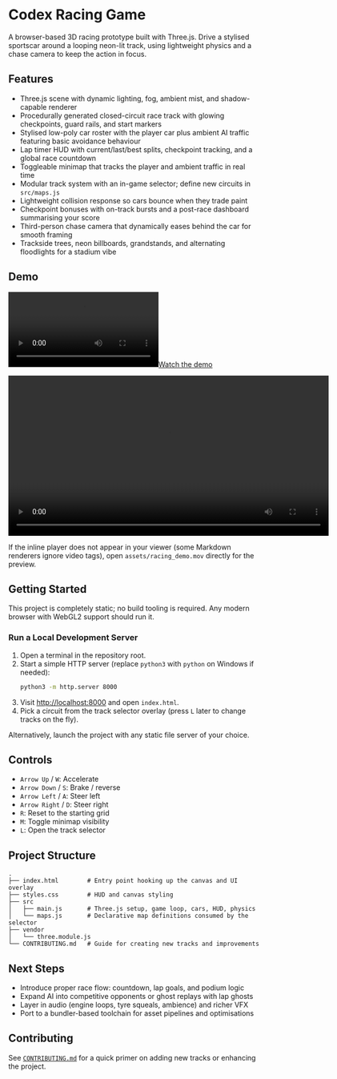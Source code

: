 # Codex Racing Game

A browser-based 3D racing prototype built with Three.js. Drive a stylised sportscar around a looping neon-lit track, using lightweight physics and a chase camera to keep the action in focus.

## Features

- Three.js scene with dynamic lighting, fog, ambient mist, and shadow-capable renderer
- Procedurally generated closed-circuit race track with glowing checkpoints, guard rails, and start markers
- Stylised low-poly car roster with the player car plus ambient AI traffic featuring basic avoidance behaviour
- Lap timer HUD with current/last/best splits, checkpoint tracking, and a global race countdown
- Toggleable minimap that tracks the player and ambient traffic in real time
- Modular track system with an in-game selector; define new circuits in `src/maps.js`
- Lightweight collision response so cars bounce when they trade paint
- Checkpoint bonuses with on-track bursts and a post-race dashboard summarising your score
- Third-person chase camera that dynamically eases behind the car for smooth framing
- Trackside trees, neon billboards, grandstands, and alternating floodlights for a stadium vibe

## Demo

[![Watch the demo](assets/racing_demo.mp4)](assets/racing_demo.mp4)

<video src="assets/racing_demo.mp4" controls width="640">
  Your browser does not support embedded videos. <a href="assets/racing_demo.mov">Download the clip</a> instead.
</video>

If the inline player does not appear in your viewer (some Markdown renderers ignore video tags), open `assets/racing_demo.mov` directly for the preview.

## Getting Started

This project is completely static; no build tooling is required. Any modern browser with WebGL2 support should run it.

### Run a Local Development Server

1. Open a terminal in the repository root.
2. Start a simple HTTP server (replace `python3` with `python` on Windows if needed):
   ```bash
   python3 -m http.server 8000
   ```
3. Visit [http://localhost:8000](http://localhost:8000) and open `index.html`.
4. Pick a circuit from the track selector overlay (press `L` later to change tracks on the fly).

Alternatively, launch the project with any static file server of your choice.

## Controls

- `Arrow Up` / `W`: Accelerate
- `Arrow Down` / `S`: Brake / reverse
- `Arrow Left` / `A`: Steer left
- `Arrow Right` / `D`: Steer right
- `R`: Reset to the starting grid
- `M`: Toggle minimap visibility
- `L`: Open the track selector

## Project Structure

```
.
├── index.html        # Entry point hooking up the canvas and UI overlay
├── styles.css        # HUD and canvas styling
├── src
│   ├── main.js       # Three.js setup, game loop, cars, HUD, physics
│   └── maps.js       # Declarative map definitions consumed by the selector
├── vendor
│   └── three.module.js
└── CONTRIBUTING.md   # Guide for creating new tracks and improvements
```

## Next Steps

- Introduce proper race flow: countdown, lap goals, and podium logic
- Expand AI into competitive opponents or ghost replays with lap ghosts
- Layer in audio (engine loops, tyre squeals, ambience) and richer VFX
- Port to a bundler-based toolchain for asset pipelines and optimisations

## Contributing

See [`CONTRIBUTING.md`](CONTRIBUTING.md) for a quick primer on adding new tracks or enhancing the project.
